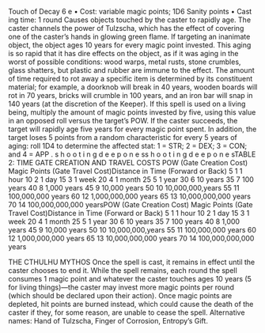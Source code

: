 Touch of Decay 6 e
• Cost:  variable magic points; 1D6 Sanity points
•
 Cast
ing time: 1 round
Causes objects touched by the caster to rapidly age. The 
caster channels the power of Tulzscha, which has the effect 
of covering one of the caster’s hands in glowing green 
flame. If targeting an inanimate object, the object ages 10 
years for every magic point invested. This aging is so rapid 
that it has dire effects on the object, as if it was aging in 
the worst of possible conditions: wood warps, metal rusts, 
stone crumbles, glass shatters, but plastic and rubber are 
immune to the effect. 
The amount of time required to rot away a specific item 
is determined by its constituent material; for example, a 
doorknob will break in 40 years, wooden boards will rot 
in 70 years, bricks will crumble in 100 years, and an iron 
bar will snap in 140 years (at the discretion of the Keeper).
If this spell is used on a living being, multiply the 
amount of magic points invested by five, using this value 
in an opposed roll versus the target’s POW. If the caster 
succeeds, the target will rapidly age five years for every 
magic point spent. In addition, the target loses 5 points 
from a random characteristic for every 5 years of aging: roll 
1D4 to determine the affected stat: 1 = STR; 2 = DEX; 3 
= CON; and 4 = APP . s 
h 
o 
o 
t 
i 
n 
g 
d 
e e 
p 
o 
n 
e 
ss 
h 
o 
o 
t 
i 
n 
g 
d 
e e 
p 
o 
n 
e 
sTABLE 2: TIME GATE CREATION AND TRAVEL COSTS 
POW (Gate Creation Cost) Magic Points (Gate Travel Cost)Distance in Time 
(Forward or Back)
5 1 1 hour
10 2 1 day
15 3 1 week
20 4 1 month
25 5 1 year 
30 6 10 years
35 7 100 years
40 8 1,000 years
45 9 10,000 years
50 10 10,000,000,years
55 11 100,000,000 years
60 12 1,000,000,000 years
65 13 10,000,000,000 years
70 14 100,000,000,000 yearsPOW (Gate Creation Cost) Magic Points (Gate Travel Cost)Distance in Time 
(Forward or Back)
5 1 1 hour
10 2 1 day
15 3 1 week
20 4 1 month
25 5 1 year 
30 6 10 years
35 7 100 years
40 8 1,000 years
45 9 10,000 years
50 10 10,000,000,years
55 11 100,000,000 years
60 12 1,000,000,000 years
65 13 10,000,000,000 years
70 14 100,000,000,000 years

THE CTHULHU MYTHOS
Once the spell is cast, it remains in effect until the 
caster chooses to end it. While the spell remains, each 
round the spell consumes 1 magic point and whatever 
the caster touches ages 10 years (5 for living things)—the 
caster may invest more magic points per round (which 
should be declared upon their action). Once magic points 
are depleted, hit points are burned instead, which could 
cause the death of the caster if they, for some reason, are 
unable to cease the spell.
Alternative names: Hand of Tulzscha, Finger of Corrosion, 
Entropy’s Gift.
  
